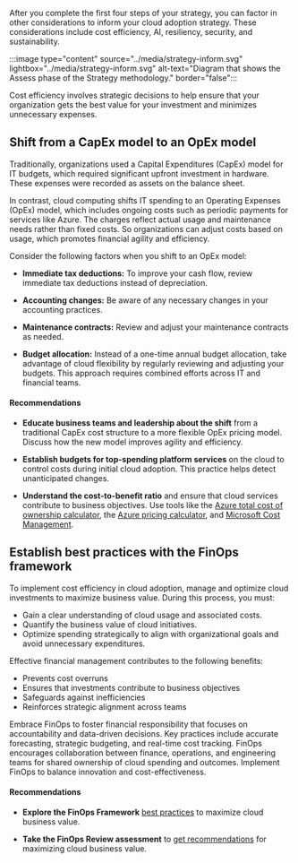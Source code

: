 After you complete the first four steps of your strategy, you can factor in other considerations to inform your cloud adoption strategy. These considerations include cost efficiency, AI, resiliency, security, and sustainability.

:::image type="content" source="../media/strategy-inform.svg" lightbox="../media/strategy-inform.svg" alt-text="Diagram that shows the Assess phase of the Strategy methodology." border="false":::

Cost efficiency involves strategic decisions to help ensure that your organization gets the best value for your investment and minimizes unnecessary expenses.

## Shift from a CapEx model to an OpEx model

Traditionally, organizations used a Capital Expenditures (CapEx) model for IT budgets, which required significant upfront investment in hardware. These expenses were recorded as assets on the balance sheet.

In contrast, cloud computing shifts IT spending to an Operating Expenses (OpEx) model, which includes ongoing costs such as periodic payments for services like Azure. The charges reflect actual usage and maintenance needs rather than fixed costs. So organizations can adjust costs based on usage, which promotes financial agility and efficiency.

Consider the following factors when you shift to an OpEx model:

- **Immediate tax deductions:** To improve your cash flow, review immediate tax deductions instead of depreciation.

- **Accounting changes:** Be aware of any necessary changes in your accounting practices.
- **Maintenance contracts:** Review and adjust your maintenance contracts as needed.
- **Budget allocation:** Instead of a one-time annual budget allocation, take advantage of cloud flexibility by regularly reviewing and adjusting your budgets. This approach requires combined efforts across IT and financial teams.

#### Recommendations

- **Educate business teams and leadership about the shift** from a traditional CapEx cost structure to a more flexible OpEx pricing model. Discuss how the new model improves agility and efficiency.

- **Establish budgets for top-spending platform services** on the cloud to control costs during initial cloud adoption. This practice helps detect unanticipated changes.

- **Understand the cost-to-benefit ratio** and ensure that cloud services contribute to business objectives. Use tools like the [Azure total cost of ownership calculator](https://azure.microsoft.com/pricing/tco/calculator/), the [Azure pricing calculator](https://azure.microsoft.com/pricing/calculator/), and [Microsoft Cost Management](https://azure.microsoft.com/products/cost-management).

## Establish best practices with the FinOps framework

To implement cost efficiency in cloud adoption, manage and optimize cloud investments to maximize business value. During this process, you must:

- Gain a clear understanding of cloud usage and associated costs.
- Quantify the business value of cloud initiatives.
- Optimize spending strategically to align with organizational goals and avoid unnecessary expenditures.

Effective financial management contributes to the following benefits:
- Prevents cost overruns
- Ensures that investments contribute to business objectives
- Safeguards against inefficiencies
- Reinforces strategic alignment across teams

Embrace FinOps to foster financial responsibility that focuses on accountability and data-driven decisions. Key practices include accurate forecasting, strategic budgeting, and real-time cost tracking. FinOps encourages collaboration between finance, operations, and engineering teams for shared ownership of cloud spending and outcomes. Implement FinOps to balance innovation and cost-effectiveness.

#### Recommendations

- **Explore the FinOps Framework** [best practices](/cloud-computing/finops/) to maximize cloud business value.

- **Take the FinOps Review assessment** to [get recommendations](/assessments/ad1c0f6b-396b-44a4-924b-7a4c778a13d3/) for maximizing cloud business value.

